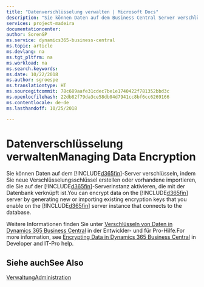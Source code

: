 ```yaml
---
title: "Datenverschlüsselung verwalten | Microsoft Docs"
description: "Sie können Daten auf dem Business Central Server verschlüsseln, indem Sie neue Verschlüsselungsschlüssel erstellen oder vorhandene importieren, die Sie auf dem Server ausführen."
services: project-madeira
documentationcenter: 
author: SorenGP
ms.service: dynamics365-business-central
ms.topic: article
ms.devlang: na
ms.tgt_pltfrm: na
ms.workload: na
ms.search.keywords: 
ms.date: 10/22/2018
ms.author: sgroespe
ms.translationtype: HT
ms.sourcegitcommit: 78c689aafe31cdec7be1e1740422f781352bbd3c
ms.openlocfilehash: 22db82f79da3ce58db04d7941cc8bf6cc6269166
ms.contentlocale: de-de
ms.lasthandoff: 10/25/2018

---
```

# <a name="managing-data-encryption"></a><span data-ttu-id="35314-103">Datenverschlüsselung verwalten</span><span class="sxs-lookup"><span data-stu-id="35314-103">Managing Data Encryption</span></span>
<span data-ttu-id="35314-104">Sie können Daten auf dem [!INCLUDE[d365fin](includes/d365fin_md.md)]-Server verschlüsseln, indem Sie neue Verschlüsselungsschlüssel erstellen oder vorhandene importieren, die Sie auf der [!INCLUDE[d365fin](includes/d365fin_md.md)]-Serverinstanz aktivieren, die mit der Datenbank verknüpft ist.</span><span class="sxs-lookup"><span data-stu-id="35314-104">You can encrypt data on the [!INCLUDE[d365fin](includes/d365fin_md.md)] server by generating new or importing existing encryption keys that you enable on the [!INCLUDE[d365fin](includes/d365fin_md.md)] server instance that connects to the database.</span></span>

<span data-ttu-id="35314-105">Weitere Informationen finden Sie unter [Verschlüsseln von Daten in Dynamics 365 Business Central](/dynamics365/business-central/dev-itpro/developer/devenv-encrypting-data) in der Entwickler- und für Pro-Hilfe.</span><span class="sxs-lookup"><span data-stu-id="35314-105">For more information, see [Encrypting Data in Dynamics 365 Business Central](/dynamics365/business-central/dev-itpro/developer/devenv-encrypting-data) in Developer and IT-Pro help.</span></span>

## <a name="see-also"></a><span data-ttu-id="35314-106">Siehe auch</span><span class="sxs-lookup"><span data-stu-id="35314-106">See Also</span></span>  
[<span data-ttu-id="35314-107">Verwaltung</span><span class="sxs-lookup"><span data-stu-id="35314-107">Administration</span></span>](admin-setup-and-administration.md)

